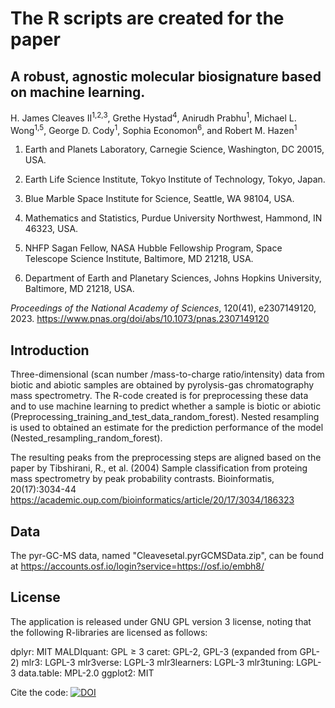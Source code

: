 
# The R scripts are created for the paper

## A robust, agnostic molecular biosignature based on machine learning. 
H. James Cleaves II<sup>1,2,3</sup>, Grethe Hystad<sup>4</sup>, Anirudh Prabhu<sup>1</sup>, Michael L. Wong<sup>1,5</sup>, George D. Cody<sup>1</sup>, Sophia Economon<sup>6</sup>, and Robert M. Hazen<sup>1</sup>

1. Earth and Planets Laboratory, Carnegie Science, Washington, DC 20015, USA.
   
3. Earth Life Science Institute, Tokyo Institute of Technology, Tokyo, Japan.
   
5. Blue Marble Space Institute for Science, Seattle, WA 98104, USA.
 
7. Mathematics and Statistics, Purdue University Northwest, Hammond, IN 46323, USA.
   
9. NHFP Sagan Fellow, NASA Hubble Fellowship Program, Space Telescope Science Institute, Baltimore, MD 21218, USA.
    
11. Department of Earth and Planetary Sciences, Johns Hopkins University, Baltimore, MD 21218, USA.

*Proceedings of the National Academy of Sciences*, 120(41), e2307149120,
2023. https://www.pnas.org/doi/abs/10.1073/pnas.2307149120

## Introduction
Three-dimensional (scan number /mass-to-charge ratio/intensity) data from biotic and abiotic samples are obtained by pyrolysis-gas chromatography mass spectrometry. The R-code created is for preprocessing these data and to use machine learning to predict whether a sample is biotic or abiotic (Preprocessing_training_and_test_data_random_forest).
Nested resampling is used to obtained an estimate for the prediction performance of the model (Nested_resampling_random_forest).

The resulting peaks from the preprocessing steps are aligned based on the paper by 
Tibshirani, R., et al. (2004) 
Sample classification from proteing mass spectrometry by peak probability contrasts.
Bioinformatis, 20(17):3034-44
https://academic.oup.com/bioinformatics/article/20/17/3034/186323

## Data
The pyr-GC-MS data, named "Cleavesetal.pyrGCMSData.zip", can be found at https://accounts.osf.io/login?service=https://osf.io/embh8/

## License
The application is released under GNU GPL version 3 license, noting that the following R-libraries are licensed as follows:

dplyr: MIT
MALDIquant: GPL ≥ 3
caret: GPL-2, GPL-3 (expanded from GPL-2)
mlr3: LGPL-3
mlr3verse: LGPL-3
mlr3learners: LGPL-3
mlr3tuning: LGPL-3
data.table: MPL-2.0
ggplot2: MIT

Cite the code: [![DOI](https://zenodo.org/badge/623661351.svg)](https://zenodo.org/doi/10.5281/zenodo.13774782)

